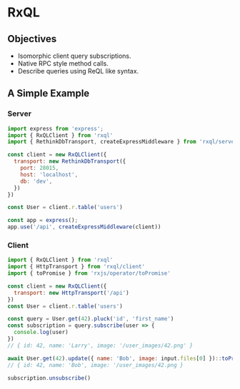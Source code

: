 # RxQL

## Objectives
* Isomorphic client query subscriptions.
* Native RPC style method calls.
* Describe queries using ReQL like syntax.


## A Simple Example

### Server
```js
import express from 'express';
import { RxQLClient } from 'rxql'
import { RethinkDbTransport, createExpressMiddleware } from 'rxql/server';

const client = new RxQLClient({
  transport: new RethinkDbTransport({
    port: 28015,
    host: 'localhost',
    db: 'dev',
  })
})

const User = client.r.table('users')

const app = express();
app.use('/api', createExpressMiddleware(client))
```

### Client
```js
import { RxQLClient } from 'rxql'
import { HttpTransport } from 'rxql/client'
import { toPromise } from 'rxjs/operator/toPromise'

const client = new RxQLClient({
  transport: new HttpTransport('/api')
})
const User = client.r.table('users')

const query = User.get(42).pluck('id', 'first_name')
const subscription = query.subscribe(user => {
  console.log(user)
})
// { id: 42, name: 'Larry', image: '/user_images/42.png' }

await User.get(42).update({ name: 'Bob', image: input.files[0] })::toPromise()
// { id: 42, name: 'Bob', image: '/user_images/42.png }

subscription.unsubscribe()
```
